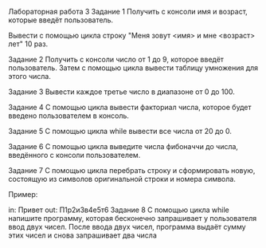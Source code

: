 Лабораторная работа 3
Задание 1
Получить с консоли имя и возраст, которые введёт пользователь.

Вывести с помощью цикла строку "Меня зовут <имя> и мне <возраст> лет" 10 раз.

Задание 2
Получить с консоли число от 1 до 9, которое введёт пользователь. Затем с помощью цикла вывести таблицу умножения для этого числа.

Задание 3
Вывести каждое третье число в диапазоне от 0 до 100.

Задание 4
С помощью цикла вывести факториал числа, которое будет введено пользователем в консоль.

Задание 5
С помощью цикла while вывести все числа от 20 до 0.

Задание 6
С помощью цикла выведите числа фибоначчи до числа, введённого с консоли пользователем.

Задание 7
С помощью цикла перебрать строку и сформировать новую, состоящую из символов оригинальной строки и номера символа.

Пример:

in: Привет
out: П1р2и3в4е5т6
Задание 8
С помощью цикла while напишите программу, которая бесконечно запрашивает у пользователя ввод двух чисел. После ввода двух чисел, программа выдаёт сумму этих чисел и снова запрашивает два числа